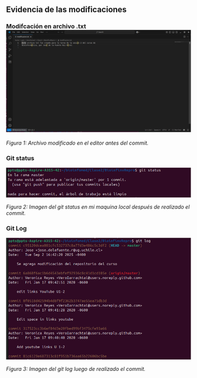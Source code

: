 ## Evidencia de las modificaciones

### Modifcación en archivo .txt![Modificación archivo de extensión .txt](archivomodificado.png)

*Figura 1: Archivo modificado en el editor antes del commit.*

### Git status 
![git status](gitstatus.png)

*Figura 2: Imagen del git status en mi maquina local después de realizado el commit.*

### Git Log 
![git log](gitlog.png)

*Figura 3: Imagen del git log luego de realizado el commit.*
